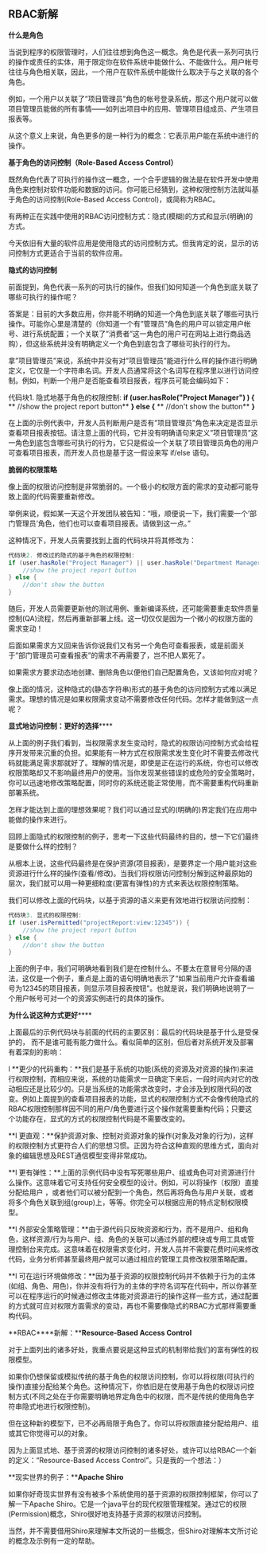 ## RBAC新解

**什么是角色**

当说到程序的权限管理时，人们往往想到角色这一概念。角色是代表一系列可执行的操作或责任的实体，用于限定你在软件系统中能做什么、不能做什么。用户帐号往往与角色相关联，因此，一个用户在软件系统中能做什么取决于与之关联的各个角色。

例如，一个用户以关联了”项目管理员”角色的帐号登录系统，那这个用户就可以做项目管理员能做的所有事情――如列出项目中的应用、管理项目组成员、产生项目报表等。

从这个意义上来说，角色更多的是一种行为的概念：它表示用户能在系统中进行的操作。

 

**基于角色的访问控制（Role-Based Access Control）**

既然角色代表了可执行的操作这一概念，一个合乎逻辑的做法是在软件开发中使用角色来控制对软件功能和数据的访问。你可能已经猜到，这种权限控制方法就叫基于角色的访问控制(Role-Based Access Control)，或简称为RBAC。

有两种正在实践中使用的RBAC访问控制方式：隐式(模糊)的方式和显示(明确)的方式。

今天依旧有大量的软件应用是使用隐式的访问控制方式。但我肯定的说，显示的访问控制方式更适合于当前的软件应用。

 

**隐式的访问控制**

前面提到，角色代表一系列的可执行的操作。但我们如何知道一个角色到底关联了哪些可执行的操作呢？

答案是：目前的大多数应用，你并能不明确的知道一个角色到底关联了哪些可执行操作。可能你心里是清楚的（你知道一个有”管理员”角色的用户可以锁定用户帐号、进行系统配置；一个关联了”消费者”这一角色的用户可在网站上进行商品选购），但这些系统并没有明确定义一个角色到底包含了哪些可执行的行为。

拿”项目管理员”来说，系统中并没有对”项目管理员”能进行什么样的操作进行明确定义，它仅是一个字符串名词。开发人员通常将这个名词写在程序里以进行访问控制。例如，判断一个用户是否能查看项目报表，程序员可能会编码如下：

 

代码块1. 隐式地基于角色的权限控制:
**if (user.hasRole("Project Manager") ) {**
**    //show the project report button**
**} else {**
**    //don't show the button**
**}**

 

在上面的示例代表中，开发人员判断用户是否有”项目管理员”角色来决定是否显示查看项目报表按钮。请注意上面的代码，它并没有明确语句来定义”项目管理员”这一角色到底包含哪些可执行的行为，它只是假设一个关联了项目管理员角色的用户可查看项目报表，而开发人员也是基于这一假设来写 if/else 语句。

 

**脆弱的权限策略**

像上面的权限访问控制是非常脆弱的。一个极小的权限方面的需求的变动都可能导致上面的代码需要重新修改。

举例来说，假如某一天这个开发团队被告知：“哦，顺便说一下，我们需要一个’部门管理员’角色，他们也可以查看项目报表。请做到这一点。”

这种情况下，开发人员需要找到上面的代码块并将其修改为：

 

```Java
代码块2. 修改过的隐式的基于角色的权限控制:
if (user.hasRole("Project Manager") || user.hasRole("Department Manager") ) {
    //show the project report button
} else {
    //don't show the button
}
```

 

随后，开发人员需要更新他的测试用例、重新编译系统，还可能需要重走软件质量控制(QA)流程，然后再重新部署上线。这一切仅仅是因为一个微小的权限方面的需求变动！

后面如果需求方又回来告诉你说我们又有另一个角色可查看报表，或是前面关于”部门管理员可查看报表”的需求不再需要了，岂不把人累死了。

如果需求方要求动态地创建、删除角色以便他们自己配置角色，又该如何应对呢？

像上面的情况，这种隐式的(静态字符串)形式的基于角色的访问控制方式难以满足需求。理想的情况是如果权限需求变动不需要修改任何代码。怎样才能做到这一点呢？

 

**显式地访问控制：更好的选择******

从上面的例子我们看到，当权限需求发生变动时，隐式的权限访问控制方式会给程序开发带来沉重的负担。如果能有一种方式在权限需求发生变化时不需要去修改代码就能满足需求那就好了。理解的情况是，即使是正在运行的系统，你也可以修改权限策略却又不影响最终用户的使用。当你发现某些错误的或危险的安全策略时，你可以迅速地修改策略配置，同时你的系统还能正常使用，而不需要重构代码重新部署系统。

怎样才能达到上面的理想效果呢？我们可以通过显式的(明确的)界定我们在应用中能做的操作来进行。

回顾上面隐式的权限控制的例子，思考一下这些代码最终的目的，想一下它们最终是要做什么样的控制？

从根本上说，这些代码最终是在保护资源(项目报表)，是要界定一个用户能对这些资源进行什么样的操作(查看/修改)。当我们将权限访问控制分解到这种最原始的层次，我们就可以用一种更细粒度(更富有弹性)的方式来表达权限控制策略。

我们可以修改上面的代码块，以基于资源的语义来更有效地进行权限访问控制：

 

```java
代码块3. 显式的权限控制:
if (user.isPermitted("projectReport:view:12345")) {
    //show the project report button
} else {
    //don't show the button
}
```

 

上面的例子中，我们可明确地看到我们是在控制什么。不要太在意冒号分隔的语法，这仅是一个例子，重点是上面的语句明确地表示了“如果当前用户允许查看编号为12345的项目报表，则显示项目报表按钮”。也就是说，我们明确地说明了一个用户帐号可对一个的资源实例进行的具体的操作。

 

**为什么说这种方式更好******

上面最后的示例代码块与前面的代码的主要区别：最后的代码块是基于什么是受保护的， 而不是谁可能有能力做什么。看似简单的区别，但后者对系统开发及部署有着深刻的影响：

 

l **更少的代码重构：**我们是基于系统的功能(系统的资源及对资源的操作)来进行权限控制，而相应来说，系统的功能需求一旦确定下来后，一段时间内对它的改动相应还是比较少的。只是当系统的功能需求改变时，才会涉及到权限代码的改变。例如上面提到的查看项目报表的功能，显式的权限控制方式不会像传统隐式的RBAC权限控制那样因不同的用户/角色要进行这个操作就需要重构代码；只要这个功能存在，显式的方式的权限控制代码是不需要改变的。

 

**l 更直观：**保护资源对象、控制对资源对象的操作(对象及对象的行为)，这样的权限控制方式更符合人们的思想习惯。正因为符合这种直观的思维方式，面向对象的编辑思想及REST通信模型变得非常成功。

 

**l 更有弹性：**上面的示例代码中没有写死哪些用户、组或角色可对资源进行什么操作。这意味着它可支持任何安全模型的设计。例如，可以将操作（权限）直接分配给用户 ，或者他们可以被分配到一个角色，然后再将角色与用户关联，或者将多个角色关联到组(group)上，等等。你完全可以根据应用的特点定制权限模型。

 

**l 外部安全策略管理：**由于源代码只反映资源和行为，而不是用户、组和角色，这样资源/行为与用户、组、角色的关联可以通过外部的模块或专用工具或管理控制台来完成。这意味着在权限需求变化时，开发人员并不需要花费时间来修改代码，业务分析师甚至最终用户就可以通过相应的管理工具修改权限策略配置。

 

**l 可在运行环境做修改：**因为基于资源的权限控制代码并不依赖于行为的主体(如组、角色、用色)，你并没有将行为的主体的字符名词写在代码中，所以你甚至可以在程序运行的时候通过修改主体能对资源进行的操作这样一些方式，通过配置的方式就可应对权限方面需求的变动，再也不需要像隐式的RBAC方式那样需要重构代码。

 

**RBAC****新解：****Resource-Based Access Control**

对于上面列出的诸多好处，我重点要说是这种显式的机制带给我们的富有弹性的权限模型。

如果你仍想保留或模拟传统的基于角色的权限访问控制，你可以将权限(可执行的操作)直接分配给某个角色。这种情况下，你依旧是在使用基于角色的权限访问控制方式(不同之处在于你需要明确地界定角色中的权限，而不是传统的使用角色字符串隐式地进行权限控制)。

但在这种新的模型下，已不必再局限于角色了。你可以将权限直接分配给用户、组或其它你觉得可以的对象。

因为上面显式地、基于资源的权限访问控制的诸多好处，或许可以给RBAC一个新的定义：“Resource-Based Access Control”。只是我的一个想法：）

 

**现实世界的例子：****Apache Shiro**

如果你好奇现实世界有没有被多个系统使用的基于资源的权限控制框架，你可以了解一下Apache Shiro。它是一个java平台的现代权限管理框架。通过它的权限(Permission)概念，Shiro很好地支持基于资源的权限访问控制。

当然，并不需要借用Shiro来理解本文所说的一些概念，但Shiro对理解本文所讨论的概念及示例有一定的帮助。